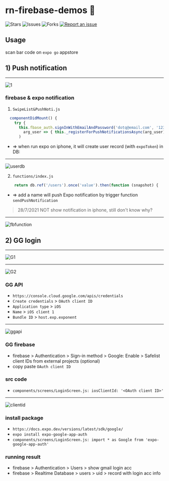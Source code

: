 # rn-firebase-demos 🐳

![Stars](https://img.shields.io/github/stars/tquangdo/rn-firebase-demos?color=f05340)
![Issues](https://img.shields.io/github/issues/tquangdo/rn-firebase-demos?color=f05340)
![Forks](https://img.shields.io/github/forks/tquangdo/rn-firebase-demos?color=f05340)
[![Report an issue](https://img.shields.io/badge/Support-Issues-green)](https://github.com/tquangdo/rn-firebase-demos/issues/new)

## Usage
scan bar code on `expo go` appstore

## 1) Push notification

************************
![1](screenshots/1.jpeg)

### firebase & expo notification
1. `SwipeList&PushNoti.js`
```js
  componentDidMount() {
    try {
      this.fbase_auth.signInWithEmailAndPassword('dotq@email.com', '123456').then(
        arg_user => { this._registerForPushNotificationsAsync(arg_user) }
      )
```
- => when run expo on iphone, it will create user record (with `expoToken`) in DB:
************************
![userdb](screenshots/userdb.png)

2. `functions/index.js`
```js
    return db.ref('/users').once('value').then(function (snapshot) {
```
- => add a name will push Expo notification by trigger function `sendPushNotification`
>28/7/2021 NOT show notification in iphone, still don't know why?
************************
![fbfunction](screenshots/fbfunction.png)

## 2) GG login

************************
![G1](screenshots/G1.jpeg)
************************
![G2](screenshots/G2.jpeg)

### GG API
- `https://console.cloud.google.com/apis/credentials`
- `Create credentials` > `OAuth client ID`
- `Application type` > `iOS`
- `Name` > `iOS client 1`
- `Bundle ID` > `host.exp.exponent`

************************
![ggapi](screenshots/ggapi.png)

### GG firebase
- firebase > Authentication > Sign-in method > Google: Enable > Safelist client IDs from external projects (optional)
- copy paste `OAuth client ID`

### src code
- `components/screens/LoginScreen.js: iosClientId: '<OAuth client ID>'`

************************
![clientid](screenshots/clientid.png)

### install package
- `https://docs.expo.dev/versions/latest/sdk/google/`
- `expo install expo-google-app-auth`
- `components/screens/LoginScreen.js: import * as Google from 'expo-google-app-auth'`

### running result
- firebase > Authentication > Users > show gmail login acc
- firebase > Realtime Database > users > uid > record with login acc info

